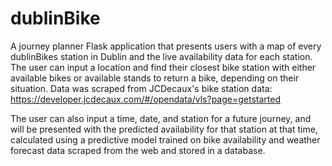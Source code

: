 # dublinBike
A journey planner Flask application that presents users with a map of every dublinBikes station in Dublin and the live availability data for each station. The user can input a location and find their closest bike station with either available bikes or available stands to return a bike, depending on their situation. Data was scraped from JCDecaux's bike station data: https://developer.jcdecaux.com/#/opendata/vls?page=getstarted 

The user can also input a time, date, and station for a future journey, and will be presented with the predicted availability for that station at that time, calculated using a predictive model trained on bike availability and weather forecast data scraped from the web and stored in a database.
